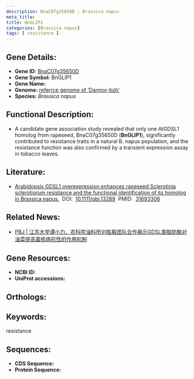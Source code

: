 ```yaml
---
description: BnaC07g35650D ; Brassica napus
meta_title:
title: BnGLIP1
categories: [Brassica napus]
tags: [ resistance ]
---
```


## Gene Details:
- **Gene ID:**	[BnaC07g35650D]()
- **Gene Symbol:** BnGLIP1
- **Gene Name:** 
- **Genome:** [referrce genome of ‘Darmor-bzh’]()
- **Species:** *Brassica napus*

## Functional Description:
   - A candidate gene association study revealed that only one AtGDSL1 homolog from rapeseed, BnaC07g35650D (**BnGLIP1**), significantly contributed to resistance traits in a natural B. napus population, and the resistance function was also confirmed by a transient expression assay in tobacco leaves. 

## Literature:
   - [Arabidopsis GDSL1 overexpression enhances rapeseed Sclerotinia sclerotiorum resistance and the functional identification of its homolog in Brassica napus.]( https://onlinelibrary.wiley.com/doi/10.1111/pbi.13289)&nbsp;&nbsp;DOI:&nbsp;&nbsp;[10.1111/pbi.13289](https://onlinelibrary.wiley.com/doi/10.1111/pbi.13289)&nbsp;&nbsp;PMID:&nbsp;&nbsp;[31693306](https://pubmed.ncbi.nlm.nih.gov/31693306/)

## Related News:
   - [PBJ | 江苏大学谭小力、农科院油料所刘胜毅团队合作揭示GDSL类脂肪酶对油菜提高菌核病抗性的作用机制](https://mp.weixin.qq.com/s?__biz=Mzg3MDEwNDEyMg==&mid=2247486329&idx=1&sn=7dd37aea8872b5f0e7f8ccac3b33aacc&chksm=ce93a62cf9e42f3ac9c953b13d0ee9b9d5ddd2f28ddf3ef0ab16ded8fdad4ec7e937f9d0d3a3&scene=27#wechat_redirect)

## Gene Resources:
- **NCBI ID:** [](https://www.ncbi.nlm.nih.gov/gene/?term=)
- **UniProt accessions:** [](https://www.uniprot.org/uniprotkb//entry)

## Orthologs:


## Keywords:
resistance

## Sequences:
- **CDS Sequence:**
- **Protein Sequence:**
